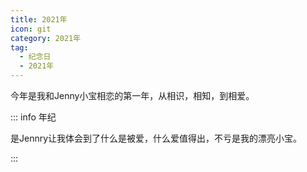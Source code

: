 ```yaml
---
title: 2021年
icon: git
category: 2021年
tag:
  - 纪念日
  - 2021年
---
```


今年是我和Jenny小宝相恋的第一年，从相识，相知，到相爱。

::: info 年纪

是Jennry让我体会到了什么是被爱，什么爱值得出，不亏是我的漂亮小宝。

:::

<!-- more -->
